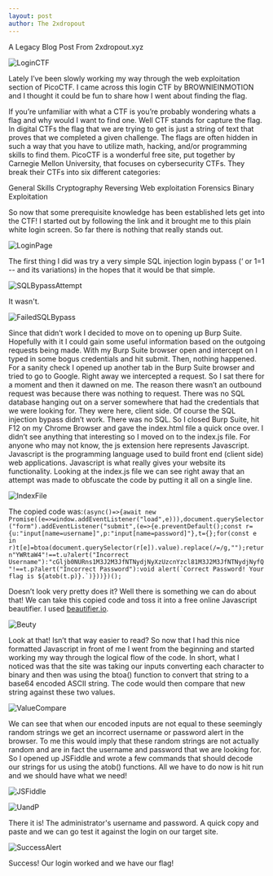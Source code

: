 ```yaml
---
layout: post
author: The 2xdropout
---
```

A Legacy Blog Post From 2xdropout.xyz

![LoginCTF](https://github.com/user-attachments/assets/471eddca-6d34-48b0-ac8b-c2bd1e9210e4)

Lately I’ve been slowly working my way through the web exploitation section of PicoCTF. I came across this login CTF by BROWNIEINMOTION and I thought it could be fun to share how I went about finding the flag.

If you’re unfamiliar with what a CTF is you’re probably wondering whats a flag and why would I want to find one. Well CTF stands for capture the flag. In digital CTFs the flag that we are trying to get is just a string of text that proves that we completed a given challenge. The flags are often hidden in such a way that you have to utilize math, 
hacking, and/or programming skills to find them. PicoCTF is a wonderful free site, put together by Carnegie Mellon University, that focuses on cybersecurity CTFs. They break their CTFs into six different categories:

General Skills
Cryptography
Reversing
Web exploitation
Forensics
Binary Exploitation

So now that some prerequisite knowledge has been established lets get into the CTF! I started out by following the link and it brought me to this plain white login screen. So far there is nothing that really stands out.

![LoginPage](https://github.com/user-attachments/assets/b773737f-8558-4bec-9437-b3707e922d1f)

The first thing I did was try a very simple SQL injection login bypass (‘ or 1=1 -- and its variations) in the hopes that it would be that simple.

![SQLBypassAttempt](https://github.com/user-attachments/assets/8d616f08-7d46-44dd-9b7a-b6f426b74201)

It wasn't.

![FailedSQLBypass](https://github.com/user-attachments/assets/5b98d517-86d5-4639-8012-3301f8cb8698)

Since that didn’t work I decided to move on to opening up Burp Suite. Hopefully with it I could gain some useful information based on the outgoing requests being made. With my Burp Suite browser open and intercept on I typed in some bogus credentials and hit submit. Then, nothing happened. For a sanity check I opened up another tab in the Burp Suite browser and 
tried to go to Google. Right away we intercepted a request. So I sat there for a moment and then it dawned on me. The reason there wasn’t an outbound request was because there was nothing to request. There was no SQL database hanging out on a server somewhere that had the credentials that we were looking for. They were here, client side. Of course the SQL injection 
bypass didn’t work. There was no SQL. So I closed Burp Suite, hit F12 on my Chrome Browser and gave the index.html file a quick once over. I didn’t see anything that interesting so I moved on to the index.js file. For anyone who may not know, the js extension here represents Javascript. Javascript is the programming language used to build front end (client side) web 
applications. Javascript is what really gives your website its functionality. Looking at the index.js file we can see right away that an attempt was made to obfuscate the code by putting it all on a single line.

![IndexFile](https://github.com/user-attachments/assets/cade021e-cc2c-4a04-b74b-9f40a7158dd5)

The copied code was:```(async()=>{await new Promise((e=>window.addEventListener("load",e))),document.querySelector("form").addEventListener("submit",(e=>{e.preventDefault();const r={u:"input[name=username]",p:"input[name=password]"},t={};for(const e in r)t[e]=btoa(document.querySelector(r[e]).value).replace(/=/g,"");return"YWRtaW4"!==t.u?alert("Incorrect Username"):"cGljb0NURns1M3J2M3JfNTNydjNyXzUzcnYzcl81M3J2M3JfNTNydjNyfQ"!==t.p?alert("Incorrect Password"):void alert(`Correct Password! Your flag is ${atob(t.p)}.`)}))})();```

Doesn’t look very pretty does it? Well there is something we can do about that! We can take this copied code and toss it into a free online Javascript beautifier. I used [beautifier.io](https://beautifier.io/).

![Beuty](https://github.com/user-attachments/assets/0f3e2393-dc5b-47c3-9a2b-65af67da3e47)

Look at that! Isn’t that way easier to read? So now that I had this nice formatted Javascript in front of me I went from the beginning and started working my way through the logical flow of the code. In short, what I noticed was that the site was taking our inputs converting each character to binary and then was using the btoa() function to convert that string to a 
base64 encoded ASCII string. The code would then compare that new string against these two values.

![ValueCompare](https://github.com/user-attachments/assets/0ce01750-0d9b-4abe-b6e4-554a0931bd80)

We can see that when our encoded inputs are not equal to these seemingly random strings we get an incorrect username or password alert in the browser. To me this would imply that these random strings are not actually random and are in fact the username and password that we are looking for. So I opened up JSFiddle and wrote a few commands that should decode our 
strings for us using the atob() functions. All we have to do now is hit run and we should have what we need!

![JSFiddle](https://github.com/user-attachments/assets/20139bed-5faa-4028-b8bd-da64859bf52f)

![UandP](https://github.com/user-attachments/assets/dc0ad520-4367-4ab6-9d4a-d5e46bbfe9f7)

There it is! The administrator's username and password. A quick copy and paste and we can go test it against the login on our target site.

![SuccessAlert](https://github.com/user-attachments/assets/230d04fb-9baf-47be-b726-1804eef051b1)

Success! Our login worked and we have our flag!
